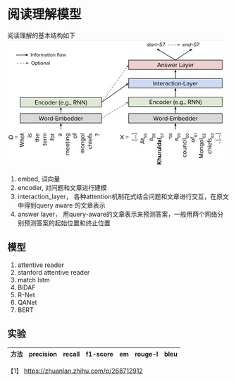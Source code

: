 # 阅读理解模型

阅读理解的基本结构如下
![avatar](mrc_v1.jpg)

1) embed, 词向量
2) encoder, 对问题和文章进行建模
3) interaction_layer， 各种attention机制花式结合问题和文章进行交互，在原文中得到query  aware 的文章表示  
4) answer layer， 用query-aware的文章表示来预测答案，一般用两个网络分别预测答案的起始位置和终止位置

## 模型
1) attentive reader  
2) stanford attentive reader  
3) match lstm  
4) BiDAF  
5) R-Net  
6) QANet
7) BERT

## 实验

| 方法 | precision | recall | f1-score | em | rouge-l | bleu |
| --- | --- | --- | --- | --- | --- | --- |



【1】 https://zhuanlan.zhihu.com/p/268712912
